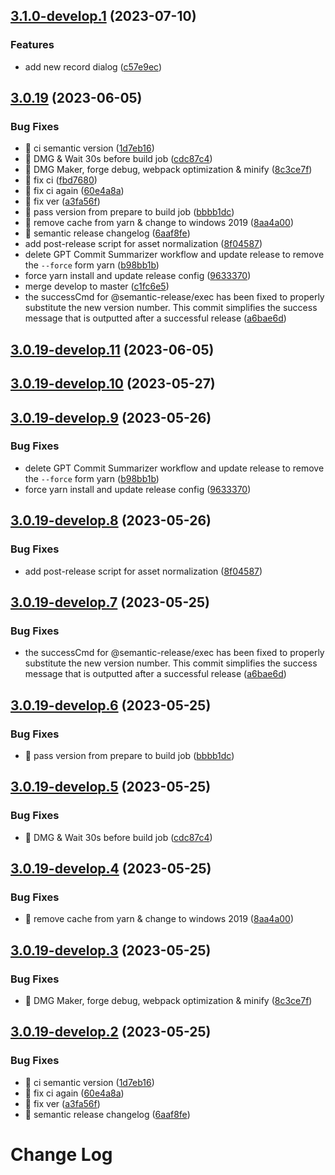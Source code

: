 ## [3.1.0-develop.1](https://github.com/garrylachman/ElectroCRUD/compare/v3.0.19...v3.1.0-develop.1) (2023-07-10)


### Features

* add new record dialog ([c57e9ec](https://github.com/garrylachman/ElectroCRUD/commit/c57e9ec12ed12a06e20eec022e2bdd1e3915956a))

## [3.0.19](https://github.com/garrylachman/ElectroCRUD/compare/v3.0.18...v3.0.19) (2023-06-05)


### Bug Fixes

* 🐛 ci semantic version ([1d7eb16](https://github.com/garrylachman/ElectroCRUD/commit/1d7eb16a1787ef04372a3b502fb74e2502836db2))
* 🐛 DMG & Wait 30s before build job ([cdc87c4](https://github.com/garrylachman/ElectroCRUD/commit/cdc87c4595a846bd64fa628829c62c8a4d640e5f))
* 🐛 DMG Maker, forge debug, webpack optimization & minify ([8c3ce7f](https://github.com/garrylachman/ElectroCRUD/commit/8c3ce7f0cd832d79e822a5c867a597fc73c8cf32))
* 🐛 fix ci ([fbd7680](https://github.com/garrylachman/ElectroCRUD/commit/fbd7680325c879af5f5af7d15af90e8d9b6c9f73))
* 🐛 fix ci again ([60e4a8a](https://github.com/garrylachman/ElectroCRUD/commit/60e4a8a5de638f1c2e0ced619f3964579c27c353))
* 🐛 fix ver ([a3fa56f](https://github.com/garrylachman/ElectroCRUD/commit/a3fa56f8bc6ea8622fc0eebd76de5d4a7d2c2009))
* 🐛 pass version from prepare to build job ([bbbb1dc](https://github.com/garrylachman/ElectroCRUD/commit/bbbb1dcd945775d5541e559e9c8bfa8134768d71))
* 🐛 remove cache from yarn & change to windows 2019 ([8aa4a00](https://github.com/garrylachman/ElectroCRUD/commit/8aa4a0099aa98709ef647f8a3766b5a166ad3d0d))
* 🐛 semantic release changelog ([6aaf8fe](https://github.com/garrylachman/ElectroCRUD/commit/6aaf8fe8dd46fbc7408d71f72946912f1161b77d))
* add post-release script for asset normalization ([8f04587](https://github.com/garrylachman/ElectroCRUD/commit/8f0458780feb6298a0d80380df1c53de3777bee9))
* delete GPT Commit Summarizer workflow and update release to remove the `--force` form yarn ([b98bb1b](https://github.com/garrylachman/ElectroCRUD/commit/b98bb1ba1d315fecb88790970e40229035b302bd))
* force yarn install and update release config ([9633370](https://github.com/garrylachman/ElectroCRUD/commit/9633370a67b91aefa85479eb69605bcd49669d7e))
* merge develop to master ([c1fc6e5](https://github.com/garrylachman/ElectroCRUD/commit/c1fc6e50bd3425eb1f891affd51c5a2b8b59e955))
* the successCmd for @semantic-release/exec has been fixed to properly substitute the new version number. This commit simplifies the success message that is outputted after a successful release ([a6bae6d](https://github.com/garrylachman/ElectroCRUD/commit/a6bae6ddd63d962db7e4cf7d64633425fa23c933))

## [3.0.19-develop.11](https://github.com/garrylachman/ElectroCRUD/compare/v3.0.19-develop.10...v3.0.19-develop.11) (2023-06-05)

## [3.0.19-develop.10](https://github.com/garrylachman/ElectroCRUD/compare/v3.0.19-develop.9...v3.0.19-develop.10) (2023-05-27)

## [3.0.19-develop.9](https://github.com/garrylachman/ElectroCRUD/compare/v3.0.19-develop.8...v3.0.19-develop.9) (2023-05-26)


### Bug Fixes

* delete GPT Commit Summarizer workflow and update release to remove the `--force` form yarn ([b98bb1b](https://github.com/garrylachman/ElectroCRUD/commit/b98bb1ba1d315fecb88790970e40229035b302bd))
* force yarn install and update release config ([9633370](https://github.com/garrylachman/ElectroCRUD/commit/9633370a67b91aefa85479eb69605bcd49669d7e))

## [3.0.19-develop.8](https://github.com/garrylachman/ElectroCRUD/compare/v3.0.19-develop.7...v3.0.19-develop.8) (2023-05-26)


### Bug Fixes

* add post-release script for asset normalization ([8f04587](https://github.com/garrylachman/ElectroCRUD/commit/8f0458780feb6298a0d80380df1c53de3777bee9))

## [3.0.19-develop.7](https://github.com/garrylachman/ElectroCRUD/compare/v3.0.19-develop.6...v3.0.19-develop.7) (2023-05-25)


### Bug Fixes

* the successCmd for @semantic-release/exec has been fixed to properly substitute the new version number. This commit simplifies the success message that is outputted after a successful release ([a6bae6d](https://github.com/garrylachman/ElectroCRUD/commit/a6bae6ddd63d962db7e4cf7d64633425fa23c933))

## [3.0.19-develop.6](https://github.com/garrylachman/ElectroCRUD/compare/v3.0.19-develop.5...v3.0.19-develop.6) (2023-05-25)


### Bug Fixes

* 🐛 pass version from prepare to build job ([bbbb1dc](https://github.com/garrylachman/ElectroCRUD/commit/bbbb1dcd945775d5541e559e9c8bfa8134768d71))

## [3.0.19-develop.5](https://github.com/garrylachman/ElectroCRUD/compare/v3.0.19-develop.4...v3.0.19-develop.5) (2023-05-25)


### Bug Fixes

* 🐛 DMG & Wait 30s before build job ([cdc87c4](https://github.com/garrylachman/ElectroCRUD/commit/cdc87c4595a846bd64fa628829c62c8a4d640e5f))

## [3.0.19-develop.4](https://github.com/garrylachman/ElectroCRUD/compare/v3.0.19-develop.3...v3.0.19-develop.4) (2023-05-25)


### Bug Fixes

* 🐛 remove cache from yarn & change to windows 2019 ([8aa4a00](https://github.com/garrylachman/ElectroCRUD/commit/8aa4a0099aa98709ef647f8a3766b5a166ad3d0d))

## [3.0.19-develop.3](https://github.com/garrylachman/ElectroCRUD/compare/v3.0.19-develop.2...v3.0.19-develop.3) (2023-05-25)


### Bug Fixes

* 🐛 DMG Maker, forge debug, webpack optimization & minify ([8c3ce7f](https://github.com/garrylachman/ElectroCRUD/commit/8c3ce7f0cd832d79e822a5c867a597fc73c8cf32))

## [3.0.19-develop.2](https://github.com/garrylachman/ElectroCRUD/compare/v3.0.19-develop.1...v3.0.19-develop.2) (2023-05-25)


### Bug Fixes

* 🐛 ci semantic version ([1d7eb16](https://github.com/garrylachman/ElectroCRUD/commit/1d7eb16a1787ef04372a3b502fb74e2502836db2))
* 🐛 fix ci again ([60e4a8a](https://github.com/garrylachman/ElectroCRUD/commit/60e4a8a5de638f1c2e0ced619f3964579c27c353))
* 🐛 fix ver ([a3fa56f](https://github.com/garrylachman/ElectroCRUD/commit/a3fa56f8bc6ea8622fc0eebd76de5d4a7d2c2009))
* 🐛 semantic release changelog ([6aaf8fe](https://github.com/garrylachman/ElectroCRUD/commit/6aaf8fe8dd46fbc7408d71f72946912f1161b77d))

# Change Log
